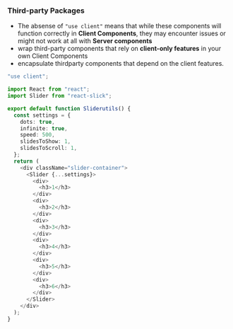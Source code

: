 ### Third-party Packages
- The absense of `"use client"` means that while these components will function correctly in **Client Components**, they may encounter issues or might not work at all with **Server components**
- wrap third-party components that rely on **client-only features** in your own Client Components
- encapsulate thirdparty components that depend on the client features.
```typescript
"use client";

import React from "react";
import Slider from "react-slick";

export default function Sliderutils() {
  const settings = {
    dots: true,
    infinite: true,
    speed: 500,
    slidesToShow: 1,
    slidesToScroll: 1,
  };
  return (
    <div className="slider-container">
      <Slider {...settings}>
        <div>
          <h3>1</h3>
        </div>
        <div>
          <h3>2</h3>
        </div>
        <div>
          <h3>3</h3>
        </div>
        <div>
          <h3>4</h3>
        </div>
        <div>
          <h3>5</h3>
        </div>
        <div>
          <h3>6</h3>
        </div>
      </Slider>
    </div>
  );
}

```